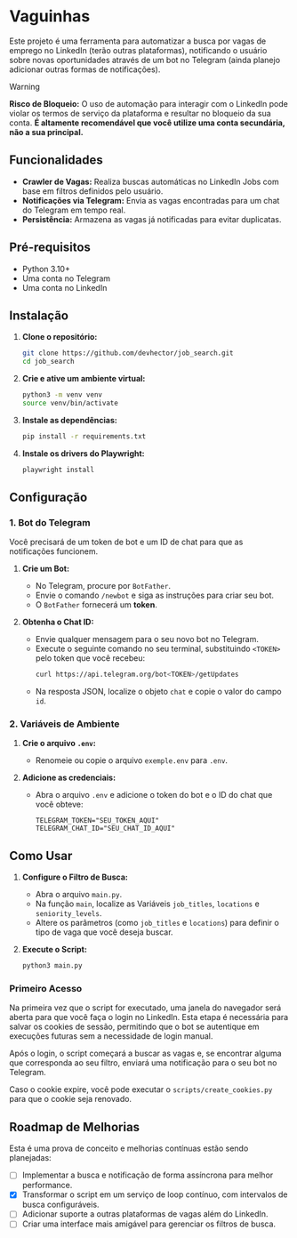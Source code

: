 # Vaguinhas

Este projeto é uma ferramenta para automatizar a busca por vagas de emprego no LinkedIn (terão outras plataformas), notificando o usuário sobre novas oportunidades através de um bot no Telegram (ainda planejo adicionar outras formas de notificações).

> [!WARNING]
> **Risco de Bloqueio:** O uso de automação para interagir com o LinkedIn pode violar os termos de serviço da plataforma e resultar no bloqueio da sua conta. **É altamente recomendável que você utilize uma conta secundária, não a sua principal.**

## Funcionalidades

- **Crawler de Vagas:** Realiza buscas automáticas no LinkedIn Jobs com base em filtros definidos pelo usuário.
- **Notificações via Telegram:** Envia as vagas encontradas para um chat do Telegram em tempo real.
- **Persistência:** Armazena as vagas já notificadas para evitar duplicatas.

## Pré-requisitos

- Python 3.10+
- Uma conta no Telegram
- Uma conta no LinkedIn

## Instalação

1.  **Clone o repositório:**
    ```sh
    git clone https://github.com/devhector/job_search.git
    cd job_search
    ```

2.  **Crie e ative um ambiente virtual:**
    ```sh
    python3 -m venv venv
    source venv/bin/activate
    ```

3.  **Instale as dependências:**
    ```sh
    pip install -r requirements.txt
    ```

4.  **Instale os drivers do Playwright:**
    ```sh
    playwright install
    ```

## Configuração

### 1. Bot do Telegram

Você precisará de um token de bot e um ID de chat para que as notificações funcionem.

1.  **Crie um Bot:**
    - No Telegram, procure por `BotFather`.
    - Envie o comando `/newbot` e siga as instruções para criar seu bot.
    - O `BotFather` fornecerá um **token**.

2.  **Obtenha o Chat ID:**
    - Envie qualquer mensagem para o seu novo bot no Telegram.
    - Execute o seguinte comando no seu terminal, substituindo `<TOKEN>` pelo token que você recebeu:
      ```sh
      curl https://api.telegram.org/bot<TOKEN>/getUpdates
      ```
    - Na resposta JSON, localize o objeto `chat` e copie o valor do campo `id`.

### 2. Variáveis de Ambiente

1.  **Crie o arquivo `.env`:**
    - Renomeie ou copie o arquivo `exemple.env` para `.env`.

2.  **Adicione as credenciais:**
    - Abra o arquivo `.env` e adicione o token do bot e o ID do chat que você obteve:
      ```env
      TELEGRAM_TOKEN="SEU_TOKEN_AQUI"
      TELEGRAM_CHAT_ID="SEU_CHAT_ID_AQUI"
      ```

## Como Usar

1.  **Configure o Filtro de Busca:**
    - Abra o arquivo `main.py`.
    - Na função `main`, localize as Variáveis `job_titles`, `locations` e `seniority_levels`.
    - Altere os parâmetros (como `job_titles` e `locations`) para definir o tipo de vaga que você deseja buscar.

2.  **Execute o Script:**
    ```sh
    python3 main.py
    ```

### Primeiro Acesso

Na primeira vez que o script for executado, uma janela do navegador será aberta para que você faça o login no LinkedIn. Esta etapa é necessária para salvar os cookies de sessão, permitindo que o bot se autentique em execuções futuras sem a necessidade de login manual.

Após o login, o script começará a buscar as vagas e, se encontrar alguma que corresponda ao seu filtro, enviará uma notificação para o seu bot no Telegram.

Caso o cookie expire, você pode executar o `scripts/create_cookies.py` para que o cookie seja renovado.

## Roadmap de Melhorias

Esta é uma prova de conceito e melhorias contínuas estão sendo planejadas:

- [ ] Implementar a busca e notificação de forma assíncrona para melhor performance.
- [x] Transformar o script em um serviço de loop contínuo, com intervalos de busca configuráveis.
- [ ] Adicionar suporte a outras plataformas de vagas além do LinkedIn.
- [ ] Criar uma interface mais amigável para gerenciar os filtros de busca.
